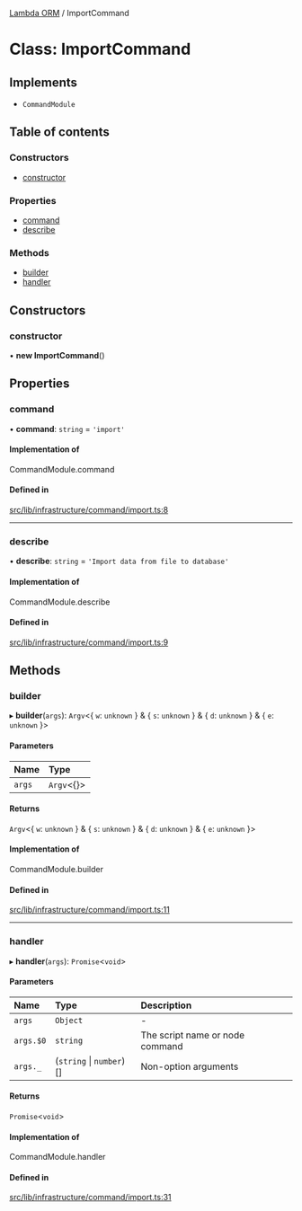 [Lambda ORM](../README.md) / ImportCommand

# Class: ImportCommand

## Implements

- `CommandModule`

## Table of contents

### Constructors

- [constructor](ImportCommand.md#constructor)

### Properties

- [command](ImportCommand.md#command)
- [describe](ImportCommand.md#describe)

### Methods

- [builder](ImportCommand.md#builder)
- [handler](ImportCommand.md#handler)

## Constructors

### constructor

• **new ImportCommand**()

## Properties

### command

• **command**: `string` = `'import'`

#### Implementation of

CommandModule.command

#### Defined in

[src/lib/infrastructure/command/import.ts:8](https://github.com/FlavioLionelRita/lambdaorm-cli/blob/abfd6c6/src/lib/infrastructure/command/import.ts#L8)

___

### describe

• **describe**: `string` = `'Import data from file to database'`

#### Implementation of

CommandModule.describe

#### Defined in

[src/lib/infrastructure/command/import.ts:9](https://github.com/FlavioLionelRita/lambdaorm-cli/blob/abfd6c6/src/lib/infrastructure/command/import.ts#L9)

## Methods

### builder

▸ **builder**(`args`): `Argv`<{ `w`: `unknown`  } & { `s`: `unknown`  } & { `d`: `unknown`  } & { `e`: `unknown`  }\>

#### Parameters

| Name | Type |
| :------ | :------ |
| `args` | `Argv`<{}\> |

#### Returns

`Argv`<{ `w`: `unknown`  } & { `s`: `unknown`  } & { `d`: `unknown`  } & { `e`: `unknown`  }\>

#### Implementation of

CommandModule.builder

#### Defined in

[src/lib/infrastructure/command/import.ts:11](https://github.com/FlavioLionelRita/lambdaorm-cli/blob/abfd6c6/src/lib/infrastructure/command/import.ts#L11)

___

### handler

▸ **handler**(`args`): `Promise`<`void`\>

#### Parameters

| Name | Type | Description |
| :------ | :------ | :------ |
| `args` | `Object` | - |
| `args.$0` | `string` | The script name or node command |
| `args._` | (`string` \| `number`)[] | Non-option arguments |

#### Returns

`Promise`<`void`\>

#### Implementation of

CommandModule.handler

#### Defined in

[src/lib/infrastructure/command/import.ts:31](https://github.com/FlavioLionelRita/lambdaorm-cli/blob/abfd6c6/src/lib/infrastructure/command/import.ts#L31)
